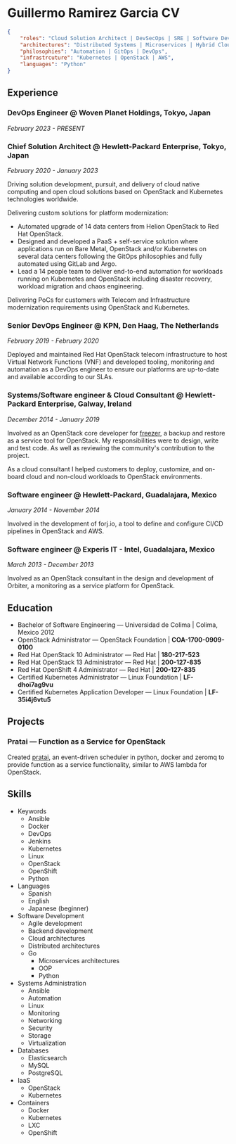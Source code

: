 # Guillermo Ramirez Garcia CV

```json
{
	"roles": "Cloud Solution Architect | DevSecOps | SRE | Software Developer",
	"architectures": "Distributed Systems | Microservices | Hybrid Cloud | Anti-Fragile Architectures",
	"philosophies": "Automation | GitOps | DevOps",
	"infrastrcuture": "Kubernetes | OpenStack | AWS",
	"languages": "Python"
}
```

## Experience

### DevOps Engineer @ Woven Planet Holdings, Tokyo, Japan

*February 2023 - PRESENT*

### Chief Solution Architect @ Hewlett-Packard Enterprise, Tokyo, Japan

*February 2020 - January 2023*

Driving solution development, pursuit, and delivery of cloud native computing and open cloud solutions based on OpenStack and Kubernetes technologies worldwide.

Delivering custom solutions for platform modernization:

* Automated upgrade of 14 data centers from Helion OpenStack to Red Hat OpenStack.
* Designed and developed a PaaS + self-service solution where applications run on Bare Metal, OpenStack and/or Kubernetes on several data centers following the GitOps philosophies and fully automated using GitLab and Argo.
* Lead a 14 people team to deliver end-to-end automation for workloads running on Kubernetes and OpenStack including disaster recovery, workload migration and chaos engineering.

Delivering PoCs for customers with Telecom and Infrastructure modernization requirements using OpenStack and Kubernetes.


### Senior DevOps Engineer @ KPN, Den Haag, The Netherlands 

*February 2019 - February 2020*

Deployed and maintained Red Hat OpenStack telecom infrastructure to host Virtual Network Functions (VNF) and developed tooling, monitoring and automation as a DevOps engineer to ensure our platforms are up-to-date and available according to our SLAs.


### Systems/Software engineer & Cloud Consultant @ Hewlett-Packard Enterprise, Galway, Ireland

*December 2014 - January 2019*

Involved as an OpenStack core developer for [freezer](https://github.com/openstack/freezer), a backup and restore as a service tool for OpenStack. My responsibilities were to design, write and test code.  As well as reviewing the community's contribution to the project.

As a cloud consultant I helped customers to deploy, customize, and on-board cloud and non-cloud workloads to OpenStack environments.

### Software engineer @ Hewlett-Packard, Guadalajara, Mexico

*January 2014 - November 2014*

Involved in the development of forj.io, a tool to define and configure  CI/CD pipelines in OpenStack and AWS.


### Software engineer @ Experis IT - Intel, Guadalajara, Mexico

*March 2013 - December 2013*

Involved as an OpenStack consultant in the design and development of Orbiter, a monitoring as a service platform for OpenStack.

## Education

* Bachelor of Software Engineering — Universidad de Colima | Colima, Mexico 2012
* OpenStack Administrator — OpenStack Foundation | **COA-1700-0909-0100**
* Red Hat OpenStack 10 Administrator — Red Hat | **180-217-523**
* Red Hat OpenStack 13 Administrator — Red Hat | **200-127-835**
* Red Hat OpenShift 4 Administrator — Red Hat | **200-127-835**
* Certified Kubernetes Administrator — Linux Foundation | **LF-dhoi7ag9vu**
* Certified Kubernetes Application Developer — Linux Foundation | **LF-35i4j6vtu5**

## Projects

### Pratai — Function as a Service for OpenStack

Created [pratai](https://github.com/memogarcia?tab=repositories&q=pratai&type=&language=), an event-driven scheduler in python, docker and zeromq to provide function as a service functionality, similar to AWS lambda for OpenStack.

## Skills

* Keywords
	* Ansible
	* Docker
	* DevOps
	* Jenkins
	* Kubernetes 
	* Linux
	* OpenStack 
	* OpenShift 
	* Python
* Languages
	* Spanish
	* English
	* Japanese (beginner)
* Software Development
	* Agile development
	* Backend development
	* Cloud architectures
	* Distributed architectures 
  * Go
	* Microservices architectures 
	* OOP
	* Python 
* Systems Administration
	* Ansible
	* Automation 
	* Linux
	* Monitoring 
	* Networking 
	* Security
	* Storage 
	* Virtualization
* Databases
	* Elasticsearch
	* MySQL
	* PostgreSQL
* IaaS
 	* OpenStack
	* Kubernetes
* Containers
	* Docker
	* Kubernetes 
	* LXC
	* OpenShift
